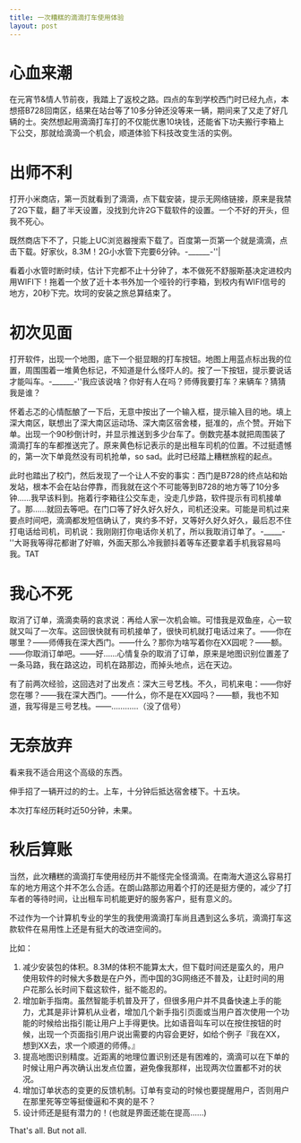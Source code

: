 ```yaml
---
title: 一次糟糕的滴滴打车使用体验
layout: post
---
```


# 心血来潮

在元宵节&情人节前夜，我踏上了返校之路。四点的车到学校西门时已经九点，本想搭B728回南区，结果在站台等了10多分钟还没等来一辆，期间来了又走了好几辆的士。突然想起用滴滴打车打的不仅能优惠10块钱，还能省下功夫搬行李箱上下公交，那就给滴滴一个机会，顺道体验下科技改变生活的实例。

# 出师不利

打开小米商店，第一页就看到了滴滴，点下载安装，提示无网络链接，原来是我禁了2G下载，翻了半天设置，没找到允许2G下载软件的设置。一个不好的开头，但我不死心。

既然商店下不了，只能上UC浏览器搜索下载了。百度第一页第一个就是滴滴，点击下载。好家伙，8.3M！2G小水管下完要6分钟。-______-''|

看着小水管时断时续，估计下完都不止十分钟了，本不做死不舒服斯基决定进校内用WIFI下！拖着一个放了近十本书外加一个哑铃的行李箱，到校内有WIFI信号的地方，20秒下完。坎坷的安装之旅总算结束了。

# 初次见面

打开软件，出现一个地图，底下一个挺显眼的打车按钮。地图上用蓝点标出我的位置，周围围着一堆黄色标记，不知道是什么怪吓人的。按了一下按钮，提示要说话才能叫车。-______-''我应该说啥？你好有人在吗？师傅我要打车？来辆车？猜猜我是谁？

怀着忐忑的心情酝酿了一下后，无意中按出了一个输入框，提示输入目的地。填上深大南区，联想出了深大南区运动场、深大南区宿舍楼，挺准的，点个赞。开始下单。出现一个90秒倒计时，并显示推送到多少台车了。倒数完基本就把周围装了滴滴打车的车都推送完了。原来黄色标记表示的是出租车司机的位置。不过挺遗憾的，第一次下单竟然没有司机抢单，so sad。此时已经踏上糟糕旅程的起点。

此时也踏出了校门，然后发现了一个让人不安的事实：西门是B728的终点站和始发站，根本不会在站台停靠，而我就在这个不可能等到B728的地方等了10分多钟……我早该料到。拖着行李箱往公交车走，没走几步路，软件提示有司机接单了。那……就回去等吧。在门口等了好久好久好久，司机还没来。可能是司机过来要点时间吧，滴滴都发短信确认了，爽约多不好，又等好久好久好久，最后忍不住打电话给司机，司机说：我刚刚打你电话你关机了，所以我取消订单了。-_____-''大哥我等得花都谢了好嘛，外面天那么冷我颤抖着等车还要拿着手机我容易吗我。TAT

# 我心不死

取消了订单，滴滴卖萌的哀求说：再给人家一次机会嘛。可惜我是双鱼座，心一软就又叫了一次车。这回很快就有司机接单了，很快司机就打电话过来了。——你在哪里？——师傅我在深大西门。——什么？那你为啥写着你在XX园呢？——额。——你取消订单吧。——好……心情复杂的取消了订单，原来是地图识别位置差了一条马路，我在路这边，司机在路那边，而掉头地点，远在天边。

有了前两次经验，这回选对了出发点：深大三号艺栈。不久，司机来电：——你好您在哪？——我在深大西门。——什么，你不是在XX园吗？——额，我也不知道，我写得是三号艺栈。——…………（没了信号）

# 无奈放弃

看来我不适合用这个高级的东西。

伸手招了一辆开过的的士。上车，十分钟后抵达宿舍楼下。十五块。

本次打车经历耗时近50分钟，未果。

# 秋后算账

当然，此次糟糕的滴滴打车使用经历并不能怪完全怪滴滴。在南海大道这么容易打车的地方用这个并不怎么合适。在朗山路那边用着个打的还是挺方便的，减少了打车者的等待时间，让出租车司机能更好的服务客户，挺有意义的。

不过作为一个计算机专业的学生的我使用滴滴打车尚且遇到这么多坑，滴滴打车这款软件在易用性上还是有挺大的改进空间的。

比如：

1. 减少安装包的体积。8.3M的体积不能算太大，但下载时间还是蛮久的，用户使用软件的时候大多数是在户外，而中国的3G网络还不普及，让赶时间的用户花那么长时间下载这软件，挺不能忍的。
2. 增加新手指南。虽然智能手机普及开了，但很多用户并不具备快速上手的能力，尤其是非计算机从业者，增加几个新手指引页面或当用户首次使用一个功能的时候给出指引能让用户上手得更快。比如语音叫车可以在按住按钮的时候，出现一个页面指引用户说出需要的内容会更好，如给个例子『我在XX，想到XX去，求一个顺道的师傅。』
3. 提高地图识别精度。近距离的地理位置识别还是有困难的，滴滴可以在下单的时候让用户再次确认出发点位置，避免像我那样，出现两次位置都不对的状况。
4. 增加订单状态的变更的反馈机制。订单有变动的时候也要提醒用户，否则用户在那里死等空等挺傻逼和不爽的是不？
5. 设计师还是挺有潜力的！(也就是界面还能在提高……)

That's all. But not all.
